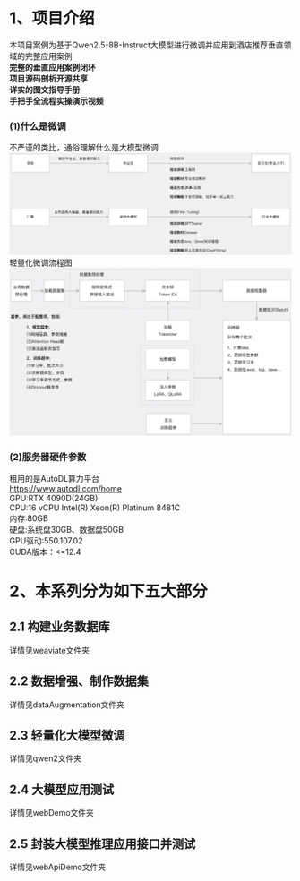 # 1、项目介绍
本项目案例为基于Qwen2.5-8B-Instruct大模型进行微调并应用到酒店推荐垂直领域的完整应用案例            
**完整的垂直应用案例闭环**                   
**项目源码剖析开源共享**                      
**详实的图文指导手册**        
**手把手全流程实操演示视频**         
### (1)什么是微调
不严谨的类比，通俗理解什么是大模型微调        
<img src="./001.png" alt="" width="900" />     
轻量化微调流程图               
<img src="./002.png" alt="" width="900" />                   
### (2)服务器硬件参数
租用的是AutoDL算力平台         
https://www.autodl.com/home               
GPU:RTX 4090D(24GB)        
CPU:16 vCPU Intel(R) Xeon(R) Platinum 8481C           
内存:80GB               
硬盘:系统盘30GB、数据盘50GB              
GPU驱动:550.107.02              
CUDA版本：<=12.4            


# 2、本系列分为如下五大部分
## 2.1 构建业务数据库
详情见weaviate文件夹                        

## 2.2 数据增强、制作数据集      
详情见dataAugmentation文件夹           

## 2.3 轻量化大模型微调
详情见qwen2文件夹                 

## 2.4 大模型应用测试    
详情见webDemo文件夹                 

## 2.5 封装大模型推理应用接口并测试           
详情见webApiDemo文件夹                  



         

              
              
